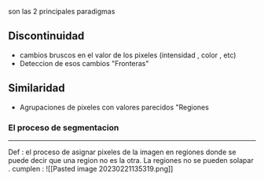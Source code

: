 son las 2 principales paradigmas 

## Discontinuidad 
- cambios bruscos en el valor de los pixeles (intensidad , color , etc)
- Deteccion de esos cambios "Fronteras"
## Similaridad
- Agrupaciones de pixeles con valores parecidos "Regiones 


### El proceso de segmentacion 
----------
Def : el proceso de asignar pixeles de la imagen en regiones donde se puede decir que una region no es la otra. La regiones no se pueden solapar . 
cumplen :
	![[Pasted image 20230221135319.png]]
	